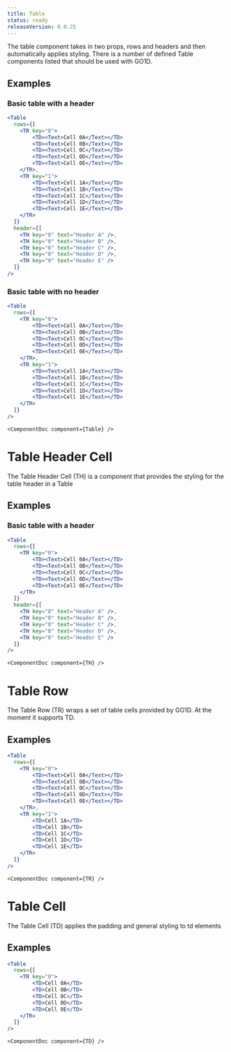 ```yaml
---
title: Table
status: ready
releaseVersion: 0.0.25
---
```


The table component takes in two props, rows and headers and then automatically applies styling. There is a number of defined Table components listed that should be used with GO1D.

## Examples

### Basic table with a header

```.jsx
<Table
  rows={[
    <TR key="0">
        <TD><Text>Cell 0A</Text></TD>
        <TD><Text>Cell 0B</Text></TD>
        <TD><Text>Cell 0C</Text></TD>
        <TD><Text>Cell 0D</Text></TD>
        <TD><Text>Cell 0E</Text></TD>
    </TR>,
    <TR key="1">
        <TD><Text>Cell 1A</Text></TD>
        <TD><Text>Cell 1B</Text></TD>
        <TD><Text>Cell 1C</Text></TD>
        <TD><Text>Cell 1D</Text></TD>
        <TD><Text>Cell 1E</Text></TD>
    </TR>
  ]}
  header={[
    <TH key="0" text="Header A" />,
    <TH key="0" text="Header B" />,
    <TH key="0" text="Header C" />,
    <TH key="0" text="Header D" />,
    <TH key="0" text="Header E" />
  ]}
/>
```

### Basic table with no header

```.jsx
<Table
  rows={[
    <TR key="0">
        <TD><Text>Cell 0A</Text></TD>
        <TD><Text>Cell 0B</Text></TD>
        <TD><Text>Cell 0C</Text></TD>
        <TD><Text>Cell 0D</Text></TD>
        <TD><Text>Cell 0E</Text></TD>
    </TR>,
    <TR key="1">
        <TD><Text>Cell 1A</Text></TD>
        <TD><Text>Cell 1B</Text></TD>
        <TD><Text>Cell 1C</Text></TD>
        <TD><Text>Cell 1D</Text></TD>
        <TD><Text>Cell 1E</Text></TD>
    </TR>
  ]}
/>
```

```!jsx
<ComponentDoc component={Table} />
```

# Table Header Cell

The Table Header Cell (TH) is a component that provides the styling for the table header in a Table
## Examples

### Basic table with a header

```.jsx
<Table
  rows={[
    <TR key="0">
        <TD><Text>Cell 0A</Text></TD>
        <TD><Text>Cell 0B</Text></TD>
        <TD><Text>Cell 0C</Text></TD>
        <TD><Text>Cell 0D</Text></TD>
        <TD><Text>Cell 0E</Text></TD>
    </TR>
  ]}
  header={[
    <TH key="0" text="Header A" />,
    <TH key="0" text="Header B" />,
    <TH key="0" text="Header C" />,
    <TH key="0" text="Header D" />,
    <TH key="0" text="Header E" />
  ]}
/>
```

```!jsx
<ComponentDoc component={TH} />
```

# Table Row

The Table Row (TR) wraps a set of table cells provided by GO1D. At the moment it supports TD.

## Examples

```.jsx
<Table
  rows={[
    <TR key="0">
        <TD><Text>Cell 0A</Text></TD>
        <TD><Text>Cell 0B</Text></TD>
        <TD><Text>Cell 0C</Text></TD>
        <TD><Text>Cell 0D</Text></TD>
        <TD><Text>Cell 0E</Text></TD>
    </TR>,
    <TR key="1">
        <TD>Cell 1A</TD>
        <TD>Cell 1B</TD>
        <TD>Cell 1C</TD>
        <TD>Cell 1D</TD>
        <TD>Cell 1E</TD>
    </TR>
  ]}
/>
```

```!jsx
<ComponentDoc component={TR} />
```

# Table Cell

The Table Cell (TD) applies the padding and general styling to td elements

## Examples

```.jsx
<Table
  rows={[
    <TR key="0">
        <TD>Cell 0A</TD>
        <TD>Cell 0B</TD>
        <TD>Cell 0C</TD>
        <TD>Cell 0D</TD>
        <TD>Cell 0E</TD>
    </TR>
  ]}
/>
```

```!jsx
<ComponentDoc component={TD} />
```